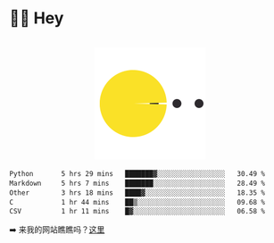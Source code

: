 
# 👋🏻 Hey
<div align="center">
	<br>
	<img src="https://raw.githubusercontent.com/Aniket965/Aniket965/master/pacman.svg?sanitize=true" width="200" height="200">
	<br>
</div>

<!--START_SECTION:waka-->

```txt
Python       5 hrs 29 mins   ███████▓░░░░░░░░░░░░░░░░░   30.49 %
Markdown     5 hrs 7 mins    ███████░░░░░░░░░░░░░░░░░░   28.49 %
Other        3 hrs 18 mins   ████▓░░░░░░░░░░░░░░░░░░░░   18.35 %
C            1 hr 44 mins    ██▒░░░░░░░░░░░░░░░░░░░░░░   09.68 %
CSV          1 hr 11 mins    █▓░░░░░░░░░░░░░░░░░░░░░░░   06.58 %
```

<!--END_SECTION:waka-->

 ➡️  来我的网站瞧瞧吗？[这里](https://www.shaolongfei.com)
